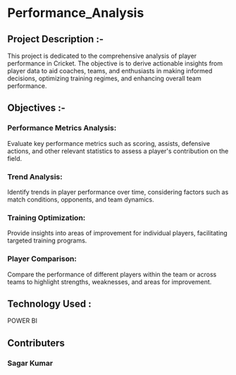 # Performance_Analysis

<h2> Project Description :-  </h2> <p>This project is dedicated to the comprehensive analysis of player performance in Cricket. The objective is to derive actionable insights from player data to aid coaches, teams, and enthusiasts in making informed decisions, optimizing training regimes, and enhancing overall team performance.</p>

<h2> Objectives :- </h2> 

<h3>Performance Metrics Analysis:</h3> Evaluate key performance metrics such as scoring, assists, defensive actions, and other relevant statistics to assess a player's contribution on the field.

<h3>Trend Analysis:</h3> Identify trends in player performance over time, considering factors such as match conditions, opponents, and team dynamics.

<h3>Training Optimization:</h3> Provide insights into areas of improvement for individual players, facilitating targeted training programs.

<h3> Player Comparison: </h3> Compare the performance of different players within the team or across teams to highlight strengths, weaknesses, and areas for improvement.

<h2> Technology Used : </h2>  POWER BI 

<h2> Contributers</h2>

<h3> Sagar Kumar </h3>
